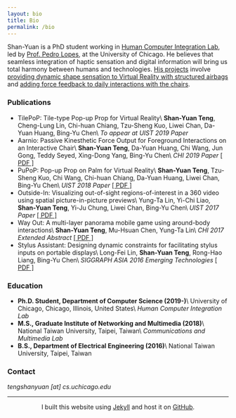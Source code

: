 ```yaml
---
layout: bio
title: Bio
permalink: /bio
---
```


Shan-Yuan is a PhD student working in [Human Computer Integration Lab](http://hci.cs.uchicago.edu/), led by [Prof. Pedro Lopes](http://plopes.org), at the University of Chicago. He believes that seamless integration of haptic sensation and digital information will bring us total harmony between humans and technologies. [His projects](/projects/) involve [providing dynamic shape sensation to Virtual Reality with structured airbags](/projects/pupop) and [adding force feedback to daily interactions with the chairs](/projects/aarnio).

### Publications

* TilePoP: Tile-type Pop-up Prop for Virtual Reality\\
<span class="note">**Shan-Yuan Teng**, Cheng-Lung Lin, Chi-huan Chiang, Tzu-Sheng Kuo, Liwei Chan, Da-Yuan Huang, Bing-Yu Chen\\
_To appear at UIST 2019 Paper_</span>
* Aarnio: Passive Kinesthetic Force Output for Foreground Interactions on an Interactive Chair\\
<span class="note">**Shan-Yuan Teng**, Da-Yuan Huang, Chi Wang, Jun Gong, Teddy Seyed, Xing-Dong Yang, Bing-Yu Chen\\
_CHI 2019 Paper_ [[ PDF ]](/projects/aarnio/aarnio_chi19.pdf)</span>
* PuPoP: Pop-up Prop on Palm for Virtual Reality\\
<span class="note">**Shan-Yuan Teng**, Tzu-Sheng Kuo, Chi Wang, Chi-huan Chiang, Da-Yuan Huang, Liwei Chan, Bing-Yu Chen\\
_UIST 2018 Paper_ [[ PDF ]](/projects/pupop/pupop_uist18.pdf)</span>
* Outside-In: Visualizing out-of-sight regions-of-interest in a 360 video using spatial picture-in-picture previews\\
<span class="note">Yung-Ta Lin, Yi-Chi Liao, **Shan-Yuan Teng**, Yi-Ju Chung, Liwei Chan, Bing-Yu Chen\\
_UIST 2017 Paper_ [[ PDF ]](/projects/outsidein/outsidein_uist_17.pdf)</span>
* Way Out: A multi-layer panorama mobile game using around-body interactions\\
<span class="note">**Shan-Yuan Teng**, Mu-Hsuan Chen, Yung-Ta Lin\\
_CHI 2017 Extended Abstract_ [[ PDF ]](/projects/wayout/wayout_chi_2017_sgc.pdf)</span>
* Stylus Assistant: Designing dynamic constraints for facilitating stylus inputs on portable displays\\
<span class="note">Long-Fei Lin, **Shan-Yuan Teng**, Rong-Hao Liang, Bing-Yu Chen\\
_SIGGRAPH ASIA 2016 Emerging Technologies_ [[ PDF ]](/projects/stylus/SA16SA_v2.pdf)</span>


### Education

* **Ph.D. Student, Department of Computer Science (2019-)**\\
University of Chicago, Chicago, Illinois, United States\\
<span class="note">_Human Computer Integration Lab_
* **M.S., Graduate Institute of Networking and Multimedia (2018)**\\
National Taiwan University, Taipei, Taiwan\\
<span class="note">_Communications and Multimedia Lab_
* **B.S., Department of Electrical Engineering (2016)**\\
National Taiwan University, Taipei, Taiwan

### Contact

*tengshanyuan [at] cs.uchicago.edu*

-----

<center><span class="note">I built this website using <a href="https://jekyllrb.com/">Jekyll</a> and host it on <a href="https://github.com">GitHub</a>.<span><center>
